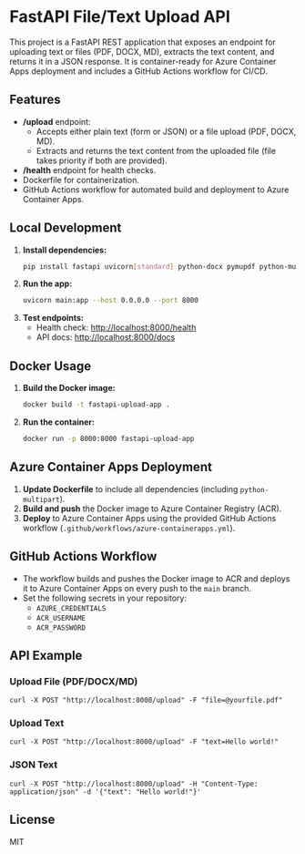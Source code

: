 # FastAPI File/Text Upload API

This project is a FastAPI REST application that exposes an endpoint for uploading text or files (PDF, DOCX, MD), extracts the text content, and returns it in a JSON response. It is container-ready for Azure Container Apps deployment and includes a GitHub Actions workflow for CI/CD.

## Features
- **/upload** endpoint:
  - Accepts either plain text (form or JSON) or a file upload (PDF, DOCX, MD).
  - Extracts and returns the text content from the uploaded file (file takes priority if both are provided).
- **/health** endpoint for health checks.
- Dockerfile for containerization.
- GitHub Actions workflow for automated build and deployment to Azure Container Apps.

## Local Development

1. **Install dependencies:**
   ```bash
   pip install fastapi uvicorn[standard] python-docx pymupdf python-multipart
   ```
2. **Run the app:**
   ```bash
   uvicorn main:app --host 0.0.0.0 --port 8000
   ```
3. **Test endpoints:**
   - Health check: [http://localhost:8000/health](http://localhost:8000/health)
   - API docs: [http://localhost:8000/docs](http://localhost:8000/docs)

## Docker Usage

1. **Build the Docker image:**
   ```bash
   docker build -t fastapi-upload-app .
   ```
2. **Run the container:**
   ```bash
   docker run -p 8000:8000 fastapi-upload-app
   ```

## Azure Container Apps Deployment

1. **Update Dockerfile** to include all dependencies (including `python-multipart`).
2. **Build and push** the Docker image to Azure Container Registry (ACR).
3. **Deploy** to Azure Container Apps using the provided GitHub Actions workflow (`.github/workflows/azure-containerapps.yml`).

## GitHub Actions Workflow
- The workflow builds and pushes the Docker image to ACR and deploys it to Azure Container Apps on every push to the `main` branch.
- Set the following secrets in your repository:
  - `AZURE_CREDENTIALS`
  - `ACR_USERNAME`
  - `ACR_PASSWORD`

## API Example

### Upload File (PDF/DOCX/MD)
```
curl -X POST "http://localhost:8000/upload" -F "file=@yourfile.pdf"
```

### Upload Text
```
curl -X POST "http://localhost:8000/upload" -F "text=Hello world!"
```

### JSON Text
```
curl -X POST "http://localhost:8000/upload" -H "Content-Type: application/json" -d '{"text": "Hello world!"}'
```

## License
MIT
